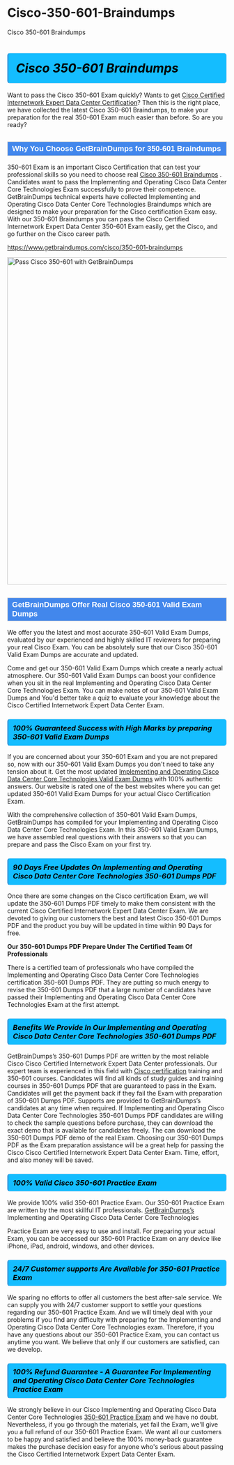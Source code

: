 # Cisco-350-601-Braindumps
Cisco 350-601 Braindumps
<h1><strong><span style="display: block; color: #000000; background: #14BDFF; border: 0.5px solid #AED6F1; border-left: 3px solid #3498DB; padding: .6em; border-radius: 6px;">                     <em>Cisco 350-601 <span class="exam_variation">Braindumps</span> </em>                </span></strong>            </h1>                        <p>Want to pass the Cisco 350-601 Exam quickly? Wants to get <a href="https://www.getbraindumps.com/cisco/ccie-data-center-braindumps.html">Cisco Certified Internetwork Expert Data Center Certification</a>?  Then this is the right place, we have collected the             latest Cisco 350-601 <span class="exam_variation">Braindumps</span>, to make your preparation for the real 350-601 Exam much easier than before. So are you ready?</p>                        <h2 style="background: #4287ec; border: 1px solid #cccccc; padding: 5px 10px;">                <span style="color: #ffffff;">                    <span style="font-size: 11pt;">                        <span style="line-height: normal;">                            <span style="font-family: Calibri,sans-serif;">                                <strong>                                    <span style="font-size: 13.0pt;">Why You Choose GetBrainDumps for 350-601 <span class="exam_variation">Braindumps</span></span>                                </strong>                            </span>                        </span>                    </span>                </span>            </h2>                        <p>350-601 Exam is an important Cisco Certification that can test your professional skills so you need to choose real <a href="https://www.getbraindumps.com/cisco/350-601-braindumps">Cisco 350-601 <span class="exam_variation">Braindumps</span></a> .             Candidates want to pass the Implementing and Operating Cisco Data Center Core Technologies Exam successfully to prove their competence. GetBrainDumps technical experts             have collected Implementing and Operating Cisco Data Center Core Technologies <span class="exam_variation">Braindumps</span> which are designed to make your preparation for the Cisco certification Exam easy. With our             350-601 <span class="exam_variation">Braindumps</span> you can pass the Cisco Certified Internetwork Expert Data Center 350-601 Exam easily, get the Cisco, and go further on the Cisco career path.</p>                        <p><a href="https://www.getbraindumps.com/cisco/350-601-braindumps">https://www.getbraindumps.com/cisco/350-601-braindumps</a></p>                        <p><a href="https://www.getbraindumps.com/"><img src="https://www.getbraindumps.com/images/get-updated-exam-questions-with-discount-getbraindumps.jpg" class="postImage" alt="Pass Cisco 350-601 with GetBrainDumps" width="750"></a></p>                            <h2 style="background: #4287ec; border: 1px solid #cccccc; padding: 5px 10px;">                <span style="color: #ffffff;">                    <span style="font-size: 11pt;">                        <span style="line-height: normal;">                            <span style="font-family: Calibri,sans-serif;">                                <strong>                                    <span style="font-size: 13.0pt;">GetBrainDumps Offer Real Cisco 350-601 <span class="exam_variation2">Valid Exam Dumps</span></span>                                </strong>                            </span>                        </span>                    </span>                </span>            </h2>                        <p>We offer you the latest and most accurate 350-601 <span class="exam_variation2">Valid Exam Dumps</span>, evaluated by our experienced and highly skilled IT reviewers for preparing your             real Cisco Exam. You can be absolutely sure that our Cisco 350-601 <span class="exam_variation2">Valid Exam Dumps</span> are accurate and updated.</p>                        <p>Come and get our 350-601 <span class="exam_variation2">Valid Exam Dumps</span> which create a nearly actual atmosphere. Our 350-601 <span class="exam_variation2">Valid Exam Dumps</span> can boost your confidence when you sit             in the real Implementing and Operating Cisco Data Center Core Technologies Exam. You can make notes of our 350-601 <span class="exam_variation2">Valid Exam Dumps</span> and You'd better take a quiz to evaluate             your knowledge about the Cisco Certified Internetwork Expert Data Center Exam.</p>                        <h3>                <strong>                    <span style="display: block; color: #000000; background: #14BDFF; border: 0.5px solid #AED6F1; border-left: 3px solid #3498DB; padding: .6em; border-radius: 6px;">                        <em>100% Guaranteed Success with High Marks by preparing 350-601 <span class="exam_variation2">Valid Exam Dumps</span></em>                    </span>                </strong>            </h3>                        <p>If you are concerned about your 350-601 Exam and you are not prepared so, now with our 350-601 <span class="exam_variation2">Valid Exam Dumps</span> you don't need to take any tension about it.            Get the most updated <a href="https://www.getbraindumps.com/cisco/350-601-braindumps">Implementing and Operating Cisco Data Center Core Technologies <span class="exam_variation2">Valid Exam Dumps</span></a> with 100% authentic answers. Our website is rated one of the best websites where you can             get updated 350-601 <span class="exam_variation2">Valid Exam Dumps</span> for your actual Cisco Certification Exam.</p>                        <p>With the comprehensive collection of 350-601 <span class="exam_variation2">Valid Exam Dumps</span>, GetBrainDumps has compiled for your Implementing and Operating Cisco Data Center Core Technologies Exam. In this 350-601 <span class="exam_variation2">Valid Exam Dumps</span>,             we have assembled real questions with their answers so that you can prepare and pass the Cisco Exam on your first try.</p>                        <h3>                <strong>                    <span style="display: block; color: #000000; background: #14BDFF; border: 0.5px solid #AED6F1; border-left: 3px solid #3498DB; padding: .6em; border-radius: 6px;">                        <em>90 Days Free Updates On Implementing and Operating Cisco Data Center Core Technologies 350-601 <span class="exam_variation3">Dumps PDF</span></em>                    </span>                </strong>            </h3>                        <p>Once there are some changes on the Cisco certification Exam, we will update the 350-601 <span class="exam_variation3">Dumps PDF</span> timely to make them consistent with the current             Cisco Certified Internetwork Expert Data Center Exam. We are devoted to giving our customers the best and latest Cisco 350-601 <span class="exam_variation3">Dumps PDF</span> and the product you buy             will be updated in time within 90 Days for free.</p>                        <p><strong>Our 350-601 <span class="exam_variation3">Dumps PDF</span> Prepare Under The Certified Team Of Professionals</strong></p>                        <p>There is a certified team of professionals who have compiled the Implementing and Operating Cisco Data Center Core Technologies certification             350-601 <span class="exam_variation3">Dumps PDF</span>. They are putting so much energy to revise the 350-601 <span class="exam_variation3">Dumps PDF</span> that a large number of candidates have passed             their Implementing and Operating Cisco Data Center Core Technologies Exam  at the first attempt.</p>                        <h3>                <strong>                    <span style="display: block; color: #000000; background: #14BDFF; border: 0.5px solid #AED6F1; border-left: 3px solid #3498DB; padding: .6em; border-radius: 6px;">                        <em>Benefits We Provide In Our Implementing and Operating Cisco Data Center Core Technologies 350-601 <span class="exam_variation3">Dumps PDF</span></em>                    </span>                </strong>            </h3>                        <p>GetBrainDumps’s 350-601 <span class="exam_variation3">Dumps PDF</span> are written by the most reliable Cisco Cisco Certified Internetwork Expert Data Center professionals. Our expert team is experienced in             this field with <a href="https://www.getbraindumps.com/cisco-braindumps.html">Cisco certification</a> training and 350-601 courses. Candidates will find all kinds of study guides and training courses in             350-601 <span class="exam_variation3">Dumps PDF</span> that are guaranteed to pass in the Exam. Candidates will get the payment back if they fail the Exam with preparation of             350-601 <span class="exam_variation3">Dumps PDF</span>. Supports are provided to GetBrainDumps’s candidates at any time when required. If Implementing and Operating Cisco Data Center Core Technologies             350-601 <span class="exam_variation3">Dumps PDF</span> candidates are willing to check the sample questions before purchase, they can download the exact demo that is available             for candidates freely. The can download the 350-601 <span class="exam_variation3">Dumps PDF</span> demo of the real Exam. Choosing our 350-601 <span class="exam_variation3">Dumps PDF</span> as the Exam preparation             assistance will be a great help for passing the Cisco Cisco Certified Internetwork Expert Data Center Exam. Time, effort, and also money will be saved.</p>                        <h3>                <strong>                    <span style="display: block; color: #000000; background: #14BDFF; border: 0.5px solid #AED6F1; border-left: 3px solid #3498DB; padding: .6em; border-radius: 6px;">                        <em>100% Valid Cisco 350-601 <span class="exam_variation4">Practice Exam</span></em>                    </span>                </strong>            </h3>                        <p>We provide 100% valid 350-601 <span class="exam_variation4">Practice Exam</span>. Our 350-601 <span class="exam_variation4">Practice Exam</span> are written by the most skillful IT professionals. <a href="https://www.getbraindumps.com/">GetBrainDumps’s</a> Implementing and Operating Cisco Data Center Core Technologies</p>            <p> <span class="exam_variation4">Practice Exam</span> are very easy to use and install. For preparing your actual Exam, you can be accessed our 350-601 <span class="exam_variation4">Practice Exam</span> on any device like iPhone, iPad, android, windows, and other devices.</p>                        <h3>                <strong>                    <span style="display: block; color: #000000; background: #14BDFF; border: 0.5px solid #AED6F1; border-left: 3px solid #3498DB; padding: .6em; border-radius: 6px;">                        <em>24/7 Customer supports Are Available for 350-601 <span class="exam_variation4">Practice Exam</span></em>                    </span>                </strong>            </h3>                        <p>We sparing no efforts to offer all customers the best after-sale service. We can supply you with 24/7 customer support to settle your             questions regarding our 350-601 <span class="exam_variation4">Practice Exam</span>. And we will timely deal with your problems if you find any difficulty with preparing for the             Implementing and Operating Cisco Data Center Core Technologies exam. Therefore, if you have any questions about our 350-601 <span class="exam_variation4">Practice Exam</span>, you can contact us             anytime you want. We believe that only if our customers are satisfied, can we develop.</p>                        <h3>                <strong>                    <span style="display: block; color: #000000; background: #14BDFF; border: 0.5px solid #AED6F1; border-left: 3px solid #3498DB; padding: .6em; border-radius: 6px;">                        <em>100% Refund Guarantee - A Guarantee For Implementing and Operating Cisco Data Center Core Technologies <span class="exam_variation4">Practice Exam</span></em>                    </span>                </strong>            </h3>                        <p>We strongly believe in our Cisco Implementing and Operating Cisco Data Center Core Technologies <a href="https://www.getbraindumps.com/cisco/350-601-braindumps">350-601 <span class="exam_variation4">Practice Exam</span></a> and we have no doubt. Nevertheless, if you go through             the materials, yet fail the Exam, we'll give you a full refund of our 350-601 <span class="exam_variation4">Practice Exam</span>. We want all our customers to be happy and satisfied and             believe the 100% money-back guarantee makes the purchase decision easy for anyone who's serious about passing the Cisco Certified Internetwork Expert Data Center Exam.</p>                    
